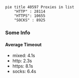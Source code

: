 
```mermaid
pie title 40597 Proxies in list
    "HTTP" : 28114
    "HTTPS": 10655
    "SOCKS" : 8925
```

### Some Info
#### Average Timeout

- mixed: 4.1s
- http: 2.3s
- https: 8.1s
- socks: 6.4s